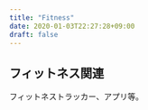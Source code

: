 ```yaml
---
title: "Fitness"
date: 2020-01-03T22:27:28+09:00
draft: false
---
```


## フィットネス関連
フィットネストラッカー、アプリ等。